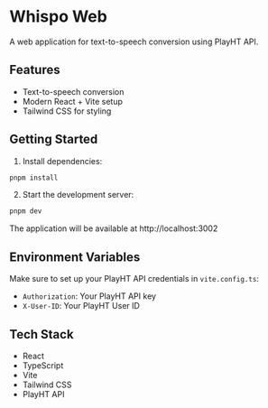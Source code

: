 # Whispo Web

A web application for text-to-speech conversion using PlayHT API.

## Features
- Text-to-speech conversion
- Modern React + Vite setup
- Tailwind CSS for styling

## Getting Started

1. Install dependencies:
```bash
pnpm install
```

2. Start the development server:
```bash
pnpm dev
```

The application will be available at http://localhost:3002

## Environment Variables

Make sure to set up your PlayHT API credentials in `vite.config.ts`:
- `Authorization`: Your PlayHT API key
- `X-User-ID`: Your PlayHT User ID

## Tech Stack
- React
- TypeScript
- Vite
- Tailwind CSS
- PlayHT API
